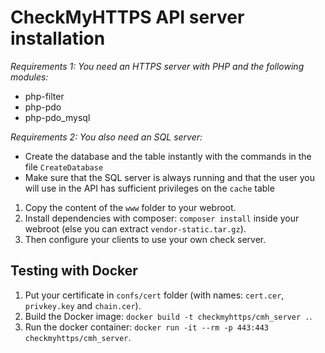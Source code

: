 # CheckMyHTTPS API server installation

*Requirements 1: You need an HTTPS server with PHP and the following modules:*
* php-filter
* php-pdo
* php-pdo_mysql

*Requirements 2: You also need an SQL server:*
* Create the database and the table instantly with the commands in the file `CreateDatabase`
* Make sure that the SQL server is always running and that the user you will use in the API has sufficient privileges on the `cache` table

1. Copy the content of the `www` folder to your webroot.
2. Install dependencies with composer: `composer install` inside your webroot (else you can extract `vendor-static.tar.gz`).
3. Then configure your clients to use your own check server.

## Testing with Docker

1. Put your certificate in `confs/cert` folder (with names: `cert.cer`, `privkey.key` and `chain.cer`).
2. Build the Docker image: `docker build -t checkmyhttps/cmh_server .`.
3. Run the docker container: `docker run -it --rm -p 443:443 checkmyhttps/cmh_server`.
